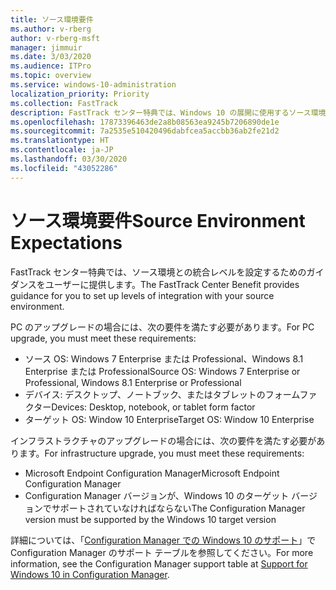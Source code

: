 ```yaml
---
title: ソース環境要件
ms.author: v-rberg
author: v-rberg-msft
manager: jimmuir
ms.date: 3/03/2020
ms.audience: ITPro
ms.topic: overview
ms.service: windows-10-administration
localization_priority: Priority
ms.collection: FastTrack
description: FastTrack センター特典では、Windows 10 の展開に使用するソース環境との統合レベルを設定するためのガイダンスをユーザーに提供します。
ms.openlocfilehash: 17873396463de2a8b08563ea9245b7206890de1e
ms.sourcegitcommit: 7a2535e510420496dabfcea5accbb36ab2fe21d2
ms.translationtype: HT
ms.contentlocale: ja-JP
ms.lasthandoff: 03/30/2020
ms.locfileid: "43052286"
---
```

# <a name="source-environment-expectations"></a><span data-ttu-id="2d09a-103">ソース環境要件</span><span class="sxs-lookup"><span data-stu-id="2d09a-103">Source Environment Expectations</span></span>

<span data-ttu-id="2d09a-104">FastTrack センター特典では、ソース環境との統合レベルを設定するためのガイダンスをユーザーに提供します。</span><span class="sxs-lookup"><span data-stu-id="2d09a-104">The FastTrack Center Benefit provides guidance for you to set up levels of integration with your source environment.</span></span>
  
<span data-ttu-id="2d09a-105">PC のアップグレードの場合には、次の要件を満たす必要があります。</span><span class="sxs-lookup"><span data-stu-id="2d09a-105">For PC upgrade, you must meet these requirements:</span></span>

- <span data-ttu-id="2d09a-106">ソース OS: Windows 7 Enterprise または Professional、Windows 8.1 Enterprise または Professional</span><span class="sxs-lookup"><span data-stu-id="2d09a-106">Source OS: Windows 7 Enterprise or Professional, Windows 8.1 Enterprise or Professional</span></span>
- <span data-ttu-id="2d09a-107">デバイス: デスクトップ、ノートブック、またはタブレットのフォームファクター</span><span class="sxs-lookup"><span data-stu-id="2d09a-107">Devices: Desktop, notebook, or tablet form factor</span></span>
- <span data-ttu-id="2d09a-108">ターゲット OS: Window 10 Enterprise</span><span class="sxs-lookup"><span data-stu-id="2d09a-108">Target OS: Window 10 Enterprise</span></span>

<span data-ttu-id="2d09a-109">インフラストラクチャのアップグレードの場合には、次の要件を満たす必要があります。</span><span class="sxs-lookup"><span data-stu-id="2d09a-109">For infrastructure upgrade, you must meet these requirements:</span></span>   

- <span data-ttu-id="2d09a-110">Microsoft Endpoint Configuration Manager</span><span class="sxs-lookup"><span data-stu-id="2d09a-110">Microsoft Endpoint Configuration Manager</span></span>  
- <span data-ttu-id="2d09a-111">Configuration Manager バージョンが、Windows 10 のターゲット バージョンでサポートされていなければならない</span><span class="sxs-lookup"><span data-stu-id="2d09a-111">The Configuration Manager version must be supported by the Windows 10 target version</span></span>

<span data-ttu-id="2d09a-112">詳細については、「[Configuration Manager での Windows 10 のサポート](https://docs.microsoft.com/sccm/core/plan-design/configs/support-for-windows-10)」で Configuration Manager のサポート テーブルを参照してください。</span><span class="sxs-lookup"><span data-stu-id="2d09a-112">For more information, see the Configuration Manager support table at [Support for Windows 10 in Configuration Manager](https://docs.microsoft.com/sccm/core/plan-design/configs/support-for-windows-10).</span></span>
  